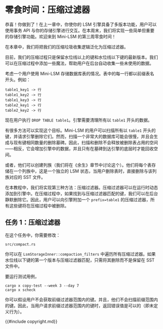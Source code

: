 
# 零食时间：压缩过滤器

恭喜！你做到了！在上一章中，你使你的 LSM 引擎具备了多版本功能，用户可以使用事务 API 与你的存储引擎进行交互。在本周末，我们将实现一些简单但重要的存储引擎功能。欢迎来到 Mini-LSM 的第三周零食时间！

在本章中，我们将把我们的压缩垃圾收集逻辑泛化为压缩过滤器。

目前，我们的压缩过程只是保留水位线以上的键和水位线以下键的最新版本。我们可以在压缩过程中添加一些魔法，帮助用户在后台自动收集一些未使用的数据。

考虑一个用户使用 Mini-LSM 存储数据库表的情况。表中的每一行都以前缀表名开头。例如：

```
table1_key1 -> 行
table1_key2 -> 行
table1_key3 -> 行
table2_key1 -> 行
table2_key2 -> 行
```

现在用户执行 `DROP TABLE table1`。引擎需要清理所有以 `table1` 开头的数据。

有很多方法可以实现这个目标。Mini-LSM 的用户可以扫描所有以 `table1` 开头的键，并请求引擎删除它们。然而，扫描一个非常大的数据库可能会很慢，并且会生成与现有键相同数量的删除墓碑。因此，扫描和删除不会释放被删除表占用的空间——相反，它会增加引擎中的数据，并且只有在墓碑到达引擎的底层时才能回收空间。

或者，他们可以创建列族（我们将在《余生》章节中讨论这个）。他们将每个表存储在一个列族中，这是一个独立的 LSM 状态，当用户删除表时，直接删除与该列族对应的 SST 文件。

在本教程中，我们将实现第三种方法：压缩过滤器。压缩过滤器可以在运行时动态添加到引擎中。在压缩过程中，如果找到与压缩过滤器匹配的键，我们可以在后台静默删除它。因此，用户可以向引擎附加一个 `prefix=table1` 的压缩过滤器，所有这些键将在压缩过程中被删除。

## 任务 1：压缩过滤器

在这个任务中，你需要修改：

```
src/compact.rs
```

你可以在 `LsmStorageInner::compaction_filters` 中遍历所有压缩过滤器。如果水位线以下键的第一个版本与压缩过滤器匹配，只需将其删除而不是保留在 SST 文件中。

要运行测试用例，

```
cargo x copy-test --week 3 --day 7
cargo x scheck
```

你可以假设用户不会获取前缀过滤器范围内的键。并且，他们不会扫描前缀范围内的键。因此，当用户请求前缀过滤器范围内的键时，返回错误值是可以的（即未定义行为）。

{{#include copyright.md}}
